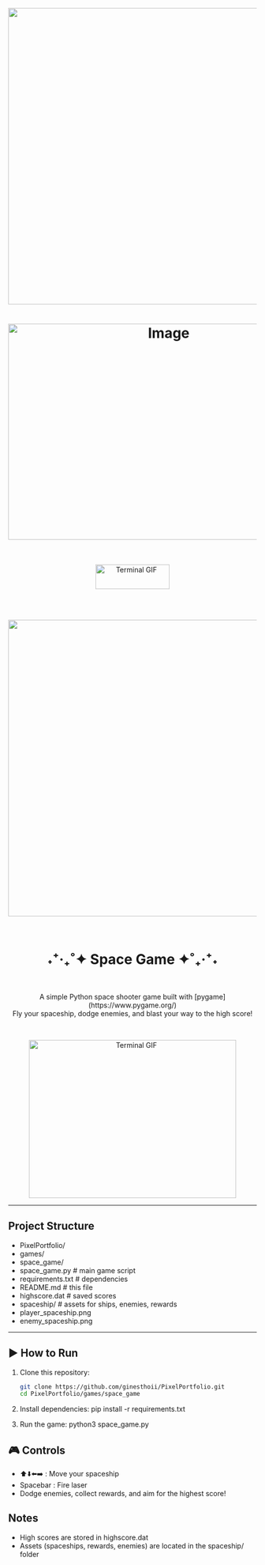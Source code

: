 
<p align="center">
  <img src="https://github.com/user-attachments/assets/b0337948-ba70-48b6-ae2b-4333bc0c96aa" width="900" height="600" >
</p>



<h1 align="center">
<img width="635" height="437" alt="Image" src="https://github.com/user-attachments/assets/1baa0eae-f8bb-49c0-96a0-cc1dcdcfcc5b" />
</h1>


 <br>

 <p align="center">
  <img src="https://github.com/user-attachments/assets/2688294c-e541-418f-8c53-efb75314a1ad" alt="Terminal GIF" height="50" width="150"/>
</p>

<br>
<br>

<p align="center">
  <img src="https://github.com/user-attachments/assets/e11fe7e8-91a5-48e1-be56-4ac02f058dce" width="700" height="600" >
</p>


<br>


<h1 align="center"> ˖⁺‧₊˚✦ Space Game ✦˚₊‧⁺˖ </h1>

<br>


<p align="center">
A simple Python space shooter game built with [pygame](https://www.pygame.org/) <br> Fly your spaceship, dodge enemies, and blast your way to the high score!
</p>

<br>

<p align="center">
  <img src="https://github.com/ginesthoii/PixelPortfolio/blob/main/games/space_game/space_game_gif.gif" alt="Terminal GIF" height="320" width="420"/>
</p>





---

##  Project Structure
- PixelPortfolio/
- games/
- space_game/
- space_game.py        # main game script
- requirements.txt     # dependencies
- README.md            # this file
- highscore.dat        # saved scores
- spaceship/           # assets for ships, enemies, rewards
- player_spaceship.png
- enemy_spaceship.png

---

## ▶ How to Run

1. Clone this repository:
   ```bash
   git clone https://github.com/ginesthoii/PixelPortfolio.git
   cd PixelPortfolio/games/space_game

2.  Install dependencies:
    pip install -r requirements.txt

3.  Run the game:
   python3 space_game.py



## 🎮 Controls
- ⬆️⬇️⬅️➡️ : Move your spaceship
- Spacebar : Fire laser
- Dodge enemies, collect rewards, and aim for the highest score!



 ## Notes
 - High scores are stored in highscore.dat
 - Assets (spaceships, rewards, enemies) are located in the spaceship/ folder


     
